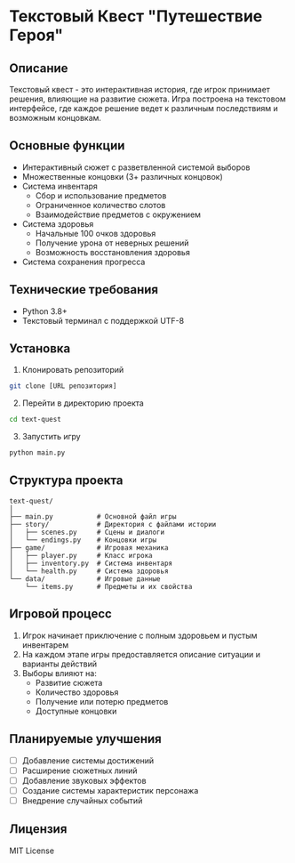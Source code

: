 # Текстовый Квест "Путешествие Героя"

## Описание
Текстовый квест - это интерактивная история, где игрок принимает решения, влияющие на развитие сюжета. Игра построена на текстовом интерфейсе, где каждое решение ведет к различным последствиям и возможным концовкам.

## Основные функции
- Интерактивный сюжет с разветвленной системой выборов
- Множественные концовки (3+ различных концовок)
- Система инвентаря
  - Сбор и использование предметов
  - Ограниченное количество слотов
  - Взаимодействие предметов с окружением
- Система здоровья
  - Начальные 100 очков здоровья
  - Получение урона от неверных решений
  - Возможность восстановления здоровья
- Система сохранения прогресса

## Технические требования
- Python 3.8+
- Текстовый терминал с поддержкой UTF-8

## Установка
1. Клонировать репозиторий
```bash
git clone [URL репозитория]
```
2. Перейти в директорию проекта
```bash
cd text-quest
```
3. Запустить игру
```bash
python main.py
```

## Структура проекта
```
text-quest/
│
├── main.py           # Основной файл игры
├── story/            # Директория с файлами истории
│   ├── scenes.py     # Сцены и диалоги
│   └── endings.py    # Концовки игры
├── game/             # Игровая механика
│   ├── player.py     # Класс игрока
│   ├── inventory.py  # Система инвентаря
│   └── health.py     # Система здоровья
└── data/             # Игровые данные
    └── items.py      # Предметы и их свойства
```

## Игровой процесс
1. Игрок начинает приключение с полным здоровьем и пустым инвентарем
2. На каждом этапе игры предоставляется описание ситуации и варианты действий
3. Выборы влияют на:
   - Развитие сюжета
   - Количество здоровья
   - Получение или потерю предметов
   - Доступные концовки

## Планируемые улучшения
- [ ] Добавление системы достижений
- [ ] Расширение сюжетных линий
- [ ] Добавление звуковых эффектов
- [ ] Создание системы характеристик персонажа
- [ ] Внедрение случайных событий

## Лицензия
MIT License